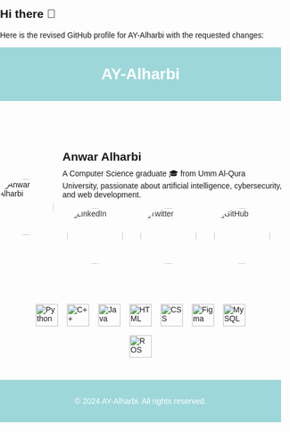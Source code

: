 ## Hi there 👋

Here is the revised GitHub profile for AY-Alharbi with the requested changes:

<style>
  :root {
    --primary-color: #9DD7DA;
  }

  body {
    font-family: Arial, sans-serif;
    margin: 0;
    padding: 0;
  }

  header {
    background-color: var(--primary-color);
    padding: 2rem;
    text-align: center;
  }

  h1 {
    color: #fff;
    margin: 0;
  }

  .profile-info {
    display: flex;
    align-items: center;
    justify-content: center;
    padding: 2rem;
  }

  .profile-info img {
    width: 100px;
    height: 100px;
    border-radius: 50%;
    margin-right: 1rem;
  }

  .profile-info h2 {
    margin: 0;
  }

  .profile-info p {
    margin: 0.5rem 0;
  }

  .social-links {
    display: flex;
    justify-content: center;
    margin-top: 1rem;
  }

  .social-links a {
    color: #333;
    text-decoration: none;
    margin: 0 0.5rem;
  }

  .social-links a:hover {
    color: #555;
  }

  .languages-frameworks {
    display: flex;
    flex-wrap: wrap;
    justify-content: center;
    padding: 2rem;
  }

  .languages-frameworks img {
    width: 40px;
    height: 40px;
    margin: 0.5rem;
  }

  footer {
    background-color: var(--primary-color);
    color: #fff;
    text-align: center;
    padding: 1rem;
  }
</style>

<header>
  <h1>AY-Alharbi</h1>
</header>

<div class="profile-info">
  <img src="https://avatars.githubusercontent.com/u/48436240?v=4" alt="Anwar Alharbi">
  <div>
    <h2>Anwar Alharbi</h2>
    <p>A Computer Science graduate 🎓 from Umm Al-Qura University, passionate about artificial intelligence, cybersecurity, and web development.</p>
    <div class="social-links">
      <a href="https://www.linkedin.com/in/aa-anwar-alharbi/" target="_blank">
        <img src="https://img.shields.io/badge/LinkedIn-0077B5?style=for-the-badge&logo=linkedin&logoColor=white" alt="LinkedIn">
      </a>
      <a href="https://X.com/AYAlharbi" target="_blank">
        <img src="https://img.shields.io/badge/Twitter-1DA1F2?style=for-the-badge&logo=twitter&logoColor=white" alt="Twitter">
      </a>
      <a href="https://github.com/AY-Alharbi" target="_blank">
        <img src="https://img.shields.io/badge/GitHub-100000?style=for-the-badge&logo=github&logoColor=white" alt="GitHub">
      </a>
    </div>
  </div>
</div>

<div class="languages-frameworks">
  <img src="https://external-content.duckduckgo.com/iu/?u=https%3A%2F%2Fs3.amazonaws.com%2Fmedia-p.slid.es%2Fuploads%2F1005350%2Fimages%2F6496607%2Fpython-logo.png&f=1&nofb=1" alt="Python">
  <img src="https://upload.wikimedia.org/wikipedia/commons/1/18/ISO_C%2B%2B_Logo.svg" alt="C++">
  <img src="https://external-content.duckduckgo.com/iu/?u=https%3A%2F%2Flogoeps.com%2Fwp-content%2Fuploads%2F2011%2F06%2Fjava-logo-vector.png&f=1&nofb=1" alt="Java">
  <img src="https://external-content.duckduckgo.com/iu/?u=https%3A%2F%2Fcdn-icons-png.flaticon.com%2F512%2F732%2F732212.png&f=1&nofb=1" alt="HTML">
  <img src="https://external-content.duckduckgo.com/iu/?u=https%3A%2F%2Fcdn-icons-png.flaticon.com%2F512%2F732%2F732190.png&f=1&nofb=1" alt="CSS">
  <img src="https://external-content.duckduckgo.com/iu/?u=https%3A%2F%2Fupload.wikimedia.org%2Fwikipedia%2Fcommons%2F3%2F33%2FFigma-logo.svg&f=1&nofb=1" alt="Figma">
  <img src="https://sqlbackupandftp.com/blog/wp-content/uploads/2015/01/mysql-logo_2800x2800_pixels1.png" alt="MySQL">
  <img src="https://upload.wikimedia.org/wikipedia/commons/b/bb/Robot_Operating_System_-_Logo.svg" alt="ROS">
</div>

<footer>
  <p>&copy; 2024 AY-Alharbi. All rights reserved.</p>
</footer>


